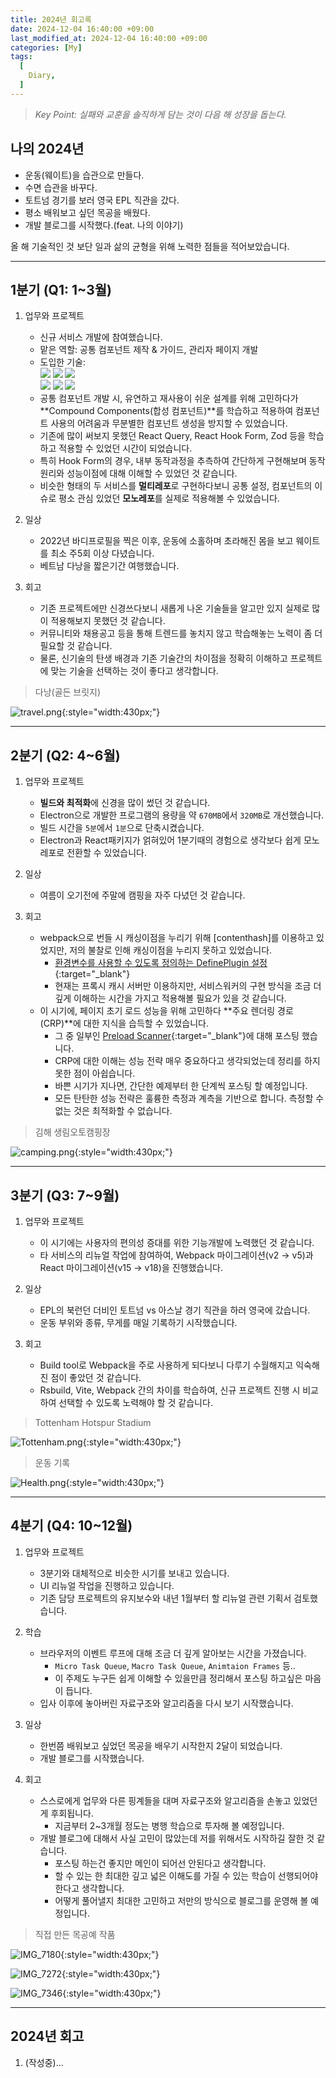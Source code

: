 ```yaml
---
title: 2024년 회고록
date: 2024-12-04 16:40:00 +09:00
last_modified_at: 2024-12-04 16:40:00 +09:00
categories: [My]
tags:
  [
    Diary,
  ]
---
```


>*Key Point: 실패와 교훈을 솔직하게 담는 것이 다음 해 성장을 돕는다.*

## 나의 2024년
- 운동(웨이트)을 습관으로 만들다.
- 수면 습관을 바꾸다.
- 토트넘 경기를 보러 영국 EPL 직관을 갔다.
- 평소 배워보고 싶던 목공을 배웠다.
- 개발 블로그를 시작했다.(feat. 나의 이야기)

올 해 기술적인 것 보단 일과 삶의 균형을 위해 노력한 점들을 적어보았습니다.  

-----

## 1분기 (Q1: 1~3월)
1. 업무와 프로젝트
   - 신규 서비스 개발에 참여했습니다.
   - 맡은 역할: 공통 컴포넌트 제작 & 가이드, 관리자 페이지 개발
   - 도입한 기술:   
       <img src="https://img.shields.io/badge/Next.js-000000?style=for-the-badge&logo=Next.js&logoColor=white">
       <img src="https://img.shields.io/badge/TypeScript-3178C6?style=for-the-badge&logo=TypeScript&logoColor=white">
       <img src="https://img.shields.io/badge/reactquery-FF4154?style=for-the-badge&logo=reactquery&logoColor=white">  
       <img src="https://img.shields.io/badge/reacthookform-EC5990?style=for-the-badge&logo=reacthookform&logoColor=white">
       <img src="https://img.shields.io/badge/jotai-2AB1AC?style=for-the-badge&logo=jotai&logoColor=white">
       <img src="https://img.shields.io/badge/zod-3E67B1?style=for-the-badge&logo=zod&logoColor=white">  
   - 공통 컴포넌트 개발 시, 유연하고 재사용이 쉬운 설계를 위해 고민하다가 **Compound Components(합성 컴포넌트)**를 학습하고 적용하여 컴포넌트 사용의 어려움과 무분별한 컴포넌트 생성을 방지할 수 있었습니다.
   - 기존에 많이 써보지 못했던 React Query, React Hook Form, Zod 등을 학습하고 적용할 수 있었던 시간이 되었습니다.
   - 특히 Hook Form의 경우, 내부 동작과정을 추측하여 간단하게 구현해보며 동작원리와 성능이점에 대해 이해할 수 있었던 것 같습니다.
   - 비슷한 형태의 두 서비스를 **멀티레포**로 구현하다보니 공통 설정, 컴포넌트의 이슈로 평소 관심 있었던 **모노레포**를 실제로 적용해볼 수 있었습니다.

2. 일상
   - 2022년 바디프로필을 찍은 이후, 운동에 소홀하며 초라해진 몸을 보고 웨이트를 최소 주5회 이상 다녔습니다.
   - 베트남 다낭을 짧은기간 여행했습니다.

3. 회고
   - 기존 프로젝트에만 신경쓰다보니 새롭게 나온 기술들을 알고만 있지 실제로 많이 적용해보지 못했던 것 같습니다.
   - 커뮤니티와 채용공고 등을 통해 트렌드를 놓치지 않고 학습해놓는 노력이 좀 더 필요할 것 같습니다.  
   - 물론, 신기술의 탄생 배경과 기존 기술간의 차이점을 정확히 이해하고 프로젝트에 맞는 기술을 선택하는 것이 좋다고 생각합니다.  

> 다낭(골든 브릿지)

![travel.png](/assets/img/posts/2024-12-04/travel.png){:style="width:430px;"}

-----

## 2분기 (Q2: 4~6월)
1. 업무와 프로젝트
   - **빌드와 최적화**에 신경을 많이 썼던 것 같습니다.
   - Electron으로 개발한 프로그램의 용량을 약 `670MB`에서 `320MB`로 개선했습니다.
   - 빌드 시간을 `5분`에서 `1분`으로 단축시켰습니다.
   - Electron과 React패키지가 얽혀있어 1분기때의 경험으로 생각보다 쉽게 모노레포로 전환할 수 있었습니다.

2. 일상
   - 여름이 오기전에 주말에 캠핑을 자주 다녔던 것 같습니다.

3. 회고
   - webpack으로 번들 시 캐싱이점을 누리기 위해 [contenthash]를 이용하고 있었지만, 저의 불찰로 인해 캐싱이점을 누리지 못하고 있었습니다.
     - [환경변수를 사용할 수 있도록 정의하는 DefinePlugin 설정](https://hajeonghun.github.io/posts/Webpack-DefinePlugin-%EC%A3%BC%EC%9D%98%EC%82%AC%ED%95%AD/){:target="_blank"}
     - 현재는 프록시 캐시 서버만 이용하지만, 서비스워커의 구현 방식을 조금 더 깊게 이해하는 시간을 가지고 적용해볼 필요가 있을 것 같습니다.  
   - 이 시기에, 페이지 초기 로드 성능을 위해 고민하다 **주요 렌더링 경로(CRP)**에 대한 지식을 습득할 수 있었습니다.
     - 그 중 일부인 [Preload Scanner](https://hajeonghun.github.io/posts/Preload-Scanner){:target="_blank"}에 대해 포스팅 했습니다.
     - CRP에 대한 이해는 성능 전략 매우 중요하다고 생각되었는데 정리를 하지못한 점이 아쉽습니다.
     - 바쁜 시기가 지나면, 간단한 예제부터 한 단계씩 포스팅 할 예정입니다.  
     - 모든 탄탄한 성능 전략은 훌륭한 측정과 계측을 기반으로 합니다. 측정할 수 없는 것은 최적화할 수 없습니다.

> 김해 생림오토캠핑장

![camping.png](/assets/img/posts/2024-12-04/camping.png){:style="width:430px;"}

-----

## 3분기 (Q3: 7~9월)
1. 업무와 프로젝트
   - 이 시기에는 사용자의 편의성 증대를 위한 기능개발에 노력했던 것 같습니다.
   - 타 서비스의 리뉴얼 작업에 참여하여, Webpack 마이그레이션(v2 -> v5)과 React 마이그레이션(v15 -> v18)을 진행했습니다.
   
2. 일상
   - EPL의 북런던 더비인 토트넘 vs 아스날 경기 직관을 하러 영국에 갔습니다.
   - 운동 부위와 종류, 무게를 매일 기록하기 시작했습니다.

3. 회고
   - Build tool로 Webpack을 주로 사용하게 되다보니 다루기 수월해지고 익숙해진 점이 좋았던 것 같습니다.
   - Rsbuild, Vite, Webpack 간의 차이를 학습하여, 신규 프로젝트 진행 시 비교하여 선택할 수 있도록 노력해야 할 것 같습니다.  

> Tottenham Hotspur Stadium

![Tottenham.png](/assets/img/posts/2024-12-04/Tottenham.png){:style="width:430px;"}

> 운동 기록

![Health.png](/assets/img/posts/2024-12-04/Health.png){:style="width:430px;"}

-----

## 4분기 (Q4: 10~12월)
1. 업무와 프로젝트
   - 3분기와 대체적으로 비슷한 시기를 보내고 있습니다.
   - UI 리뉴얼 작업을 진행하고 있습니다.
   - 기존 담당 프로젝트의 유지보수와 내년 1월부터 할 리뉴얼 관련 기획서 검토했습니다. 

2. 학습
   - 브라우저의 이벤트 루프에 대해 조금 더 깊게 알아보는 시간을 가졌습니다.
     - `Micro Task Queue`, `Macro Task Queue`, `Animtaion Frames` 등..
     - 이 주제도 누구든 쉽게 이해할 수 있을만큼 정리해서 포스팅 하고싶은 마음이 듭니다.
   - 입사 이후에 놓아버린 자료구조와 알고리즘을 다시 보기 시작했습니다.
     
3. 일상
   - 한번쯤 배워보고 싶었던 목공을 배우기 시작한지 2달이 되었습니다.
   - 개발 블로그를 시작했습니다.

4. 회고
   - 스스로에게 업무와 다른 핑계들을 대며 자료구조와 알고리즘을 손놓고 있었던 게 후회됩니다.
     - 지금부터 2~3개월 정도는 병행 학습으로 투자해 볼 예정입니다.
   - 개발 블로그에 대해서 사실 고민이 많았는데 저를 위해서도 시작하길 잘한 것 같습니다.
     - 포스팅 하는건 좋지만 메인이 되어선 안된다고 생각합니다. 
     - 할 수 있는 한 최대한 깊고 넓은 이해도를 가질 수 있는 학습이 선행되어야 한다고 생각합니다.
     - 어떻게 풀어낼지 최대한 고민하고 저만의 방식으로 블로그를 운영해 볼 예정입니다. 

> 직접 만든 목공예 작품

![IMG_7180](https://github.com/user-attachments/assets/88dd0884-b31e-4597-accc-30bd5a761ac0){:style="width:430px;"}  

![IMG_7272](https://github.com/user-attachments/assets/b453cbe4-1729-4dcd-9719-86971ff65ef2){:style="width:430px;"}  

![IMG_7346](https://github.com/user-attachments/assets/1cdf73d3-4ce7-486d-889f-51d93d1210c0){:style="width:430px;"}

-----

## 2024년 회고
1. (작성중)...
